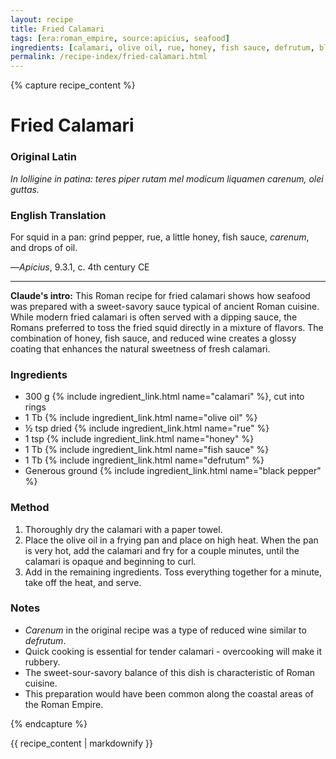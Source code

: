 ```yaml
---
layout: recipe
title: Fried Calamari
tags: [era:roman_empire, source:apicius, seafood]
ingredients: [calamari, olive oil, rue, honey, fish sauce, defrutum, black pepper]
permalink: /recipe-index/fried-calamari.html
---
```


{% capture recipe_content %}
# Fried Calamari

### Original Latin
*In lolligine in patina: teres piper rutam mel modicum liquamen carenum, olei guttas.*

### English Translation
For squid in a pan: grind pepper, rue, a little honey, fish sauce, *carenum*, and drops of oil.

—*Apicius*, 9.3.1, c. 4th century CE

___

**Claude's intro:** This Roman recipe for fried calamari shows how seafood was prepared with a sweet-savory sauce typical of ancient Roman cuisine. While modern fried calamari is often served with a dipping sauce, the Romans preferred to toss the fried squid directly in a mixture of flavors. The combination of honey, fish sauce, and reduced wine creates a glossy coating that enhances the natural sweetness of fresh calamari.

### Ingredients
- 300 g {% include ingredient_link.html name="calamari" %}, cut into rings
- 1 Tb {% include ingredient_link.html name="olive oil" %}
- ½ tsp dried {% include ingredient_link.html name="rue" %}
- 1 tsp {% include ingredient_link.html name="honey" %}
- 1 Tb {% include ingredient_link.html name="fish sauce" %}
- 1 Tb {% include ingredient_link.html name="defrutum" %}
- Generous ground {% include ingredient_link.html name="black pepper" %}

### Method
1. Thoroughly dry the calamari with a paper towel.
2. Place the olive oil in a frying pan and place on high heat. When the pan is very hot, add the calamari and fry for a couple minutes, until the calamari is opaque and beginning to curl.
3. Add in the remaining ingredients. Toss everything together for a minute, take off the heat, and serve.

### Notes
- *Carenum* in the original recipe was a type of reduced wine similar to *defrutum*.
- Quick cooking is essential for tender calamari - overcooking will make it rubbery.
- The sweet-sour-savory balance of this dish is characteristic of Roman cuisine.
- This preparation would have been common along the coastal areas of the Roman Empire.

{% endcapture %}

{{ recipe_content | markdownify }}
